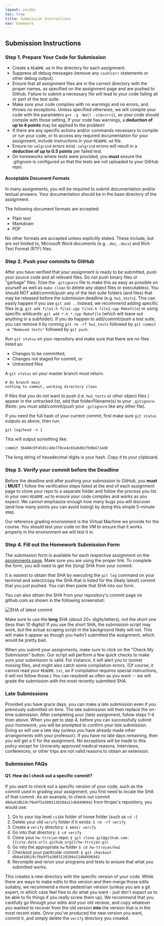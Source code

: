 ```yaml
---
layout: asides
toc: true
title: Submission Instructions
nav: homework
---
```


## Submission Instructions

### Step 1. Prepare Your Code for Submission

  + Create a `README.md` in the directory for each assignment.
  + Suppress all debug messages (remove any `cout`/`cerr` statements or other debug output).
  + Ensure that all assignment files are in the correct directory with the proper names, as specified on the assignment page and are pushed to Github.  Failure to submit a necessary file will lead to your code failing all or part of the test suite. 
  + Make sure your code compiles with no warnings and no errors, and throws no exceptions. Unless specified otherwise, we will compile your code with the parameters `g++ -g -Wall -std=c++11`, so your code should compile with those setting.  If your code has warnings, a **deduction of up to 4 points** may be applied to the problem!  
  + If there are any specific actions and/or commands necessary to compile or run your code, or to access any required documentation for your assignment, include instructions in your `README.md` file.
  + Ensure no `valgrind` errors exist.  `valgrind` errors will result in a **deduction of up to 0.5 points** per failed test.
  + On homeworks where tests were provided, you **must** ensure the .gitignore is configured so that the tests are not uploaded to your GitHub repo.

  
#### Acceptable Document Formats
In many assignments, you will be required to submit documentation and/or textual answers. Your documentation should be in the base directory of the assignment.

The following document formats are accepted:

  + Plain text
  + Markdown
  + PDF
  
No other formats are accepted unless explicitly stated. These include, but are not limited to, Microsoft Word documents (e.g. `.doc`, `.docx`) and Rich Text Format (RTF) files.

### Step 2. Push your commits to GitHub
After you have verified that your assignment is ready to be submitted, push your source code and all relevant files. Do not push binary files or "garbage" files. (Use the `.gitignore` file to make this as easy as possible on yourself as well as `make clean` to delete any object files or executables). You should NOT add/commit/push any of the test suite folders (and files) that may be released before the submission deadline (e.g. `hw1_tests`).  This can easily happen if you use `git add .`. Instead, we recommend adding specific files (e.g. `git add file1.h file1.cpp file2.h file2.cpp Makefile`) or using specific wildcards: `git add *.h *.cpp Makefile` (which will leave out anything in a subfolder).  If you do happen to add/commit/push a test suite, you can remove it by running `git rm -rf hw1_tests` followed by `git commit -m "Removed tests"` followed by `git push`.  

Run `git status` on your repository and make sure that there are no files listed as:

  + Changes to be committed,
  + Changes not staged for commit, or
  + Untracked files

A `git status` on your master branch must return:
    
```
# On branch main
nothing to commit, working directory clean
```

If files that you do not want to push (i.e. `hw1_tests` or other object files ) appear in the untracked list, add that folder/filename(s) to your `.gitignore`.  (Note: you must add/commit/push your `.gitignore` like any other file).

If you need the full hash of your current commit, first make sure `git status` outputs as above, then run:

```shell
git log|head -n 1
```

This will output something like:
```shell
commit 36448c9f45d1c4de770ce4c65a6db1fb964714d8
``` 

The long string of hexadecimal digits is your hash. Copy it to your clipboard.

### Step 3. Verify your commit **before** the Deadline

Before the deadline and after pushing your submission to GitHub, you **must** ( **MUST** ) follow the verification steps listed at the end of each assignment page to clone your repo to a separate folder and follow the process you list in your own `README.md` to ensure your code compiles and works as you expect. We cannot emphasize enough how many bugs you will discover (and how many points you can avoid losing) by doing this simple 5-minute step.

Our reference grading environment is the Virtual Machine we provide for the course. You should test your code on the VM to ensure that it works properly in the environment we will test it in.

### Step 4. Fill out the Homework Submission Form
The submission form is available for each respective assignment on the [assignments page](https://bytes.usc.edu/cs104/homework/). Make sure you are using the proper link. To complete the form, you will need to get the (long) SHA from your commit. 

It is easiest to obtain that SHA by executing the `git log` command on your terminal and select/copy the SHA that is listed for the (likely latest) commit that you just pushed.  You can then paste that SHA into our form.

You can also obtain the SHA from your repository's commit page on github.com as shown in the following screenshot:

![SHA of latest commit]({{site.baseurl}}/homework/img/github_commit-sha.png)

Make sure to use the **long** SHA (about 20+ digits/letters), not the short one (less than 10 digits)! If you use the short SHA, the submission script may work, but the actual scraping script in the background likely will not. This will make it appear as though you hadn't submitted the assignment, which would be pretty bad.

When you submit your assignments, make sure to click on the "Check My Submission" button. Our script will perform a few quick checks to make sure your submission is valid. For instance, it will alert you to (some) missing files, and might also catch some compilation errors. (Of course, it cannot read your `README.txt`, so if compilation requires special instructions, it will not follow those.) You can resubmit as often as you want -- we will grade the submission with the most recently submitted SHA.

### Late Submissions
Provided you have grace days, you can make a late submission even if you previously submitted on time. The late submission will then replace the on-time submission. After completing your (late) assignment, follow steps 1-4 from above. When you get to step 4, before you can successfully submit your homework, you will be prompted to confirm your late submission. Doing so will use a late day (unless you have already made other arrangements with your professor).  If you have no late days remaining, then you will get a 0 for the assignment. No exceptions will be made to this policy except for University approved medical reasons. Interviews, conferences, or other trips are not valid reasons to obtain an extension.


### Submission FAQs
#### Q1. How do I check out a specific commit?
If you want to check out a specific version of your code, such as the commit used in grading your assignment, you first need to locate the SHA of that commit. As an example, to check out commit `d8da410b19cf0a9f5a3003120204a114b8496942` from ttrojan's repository, you would use:

1. Go to your top level `cs104` folder of home folder (such as `cd ~`)
1. Delete your old `verify` folder if it exists: `$ rm -rf verify`
1. Create a `verify` directory: `$ mkdir verify`
1. Go into that directory: `$ cd verify`
1. Clone your `hw-ttrojan` repo: `$ git clone git@github.com:{{site.data.urls.github_org}}/hw-ttrojan.git`
1. Go into the appropriate `hw` folder `$ cd hw-ttrojan/hw1`
1. Checkout your paritcular commit:  `$ git checkout d8da410b19cf0a9f5a3003120204a114b8496942`
1. Recompile and rerun your programs and tests to ensure that what you submitted works.
 

This creates a new directory with the specific version of your code. While there are ways to make edits to this version and then merge those edits suitably, we recommend a more pedestrian version (unless you are a git expert, in which case feel free to do what you want - just don't expect us to be able to fix things if you really screw them up). We recommend that you carefully go through your edits and your old version, and copy whatever you wanted to recover from the old version **into** the version that is in the most recent state. Once you've produced the new version you want, commit it, and simply delete the `verify` directory you created.